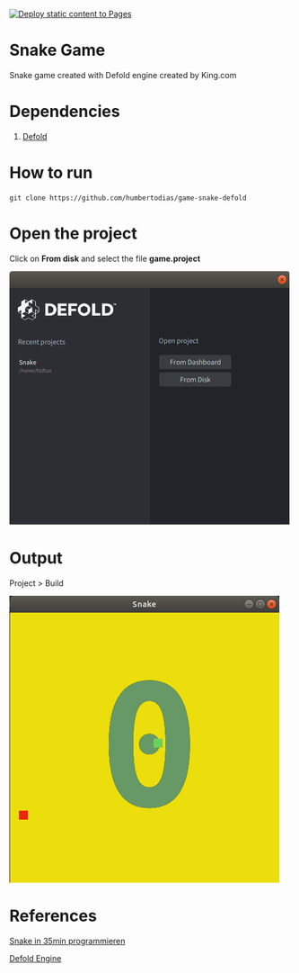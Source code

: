 [![Deploy static content to Pages](https://github.com/humbertodias/game-snake-defold/actions/workflows/gh-pages.yml/badge.svg)](https://github.com/humbertodias/game-snake-defold/actions/workflows/gh-pages.yml)

# Snake Game

Snake game created with Defold engine created by King.com

# Dependencies

1. [Defold](https://defold.com/download/)

# How to run

```shell
git clone https://github.com/humbertodias/game-snake-defold
```

# Open the project

Click on **From disk** and select the file **game.project**

![](doc/defold-open.png)

# Output

Project > Build

![](doc/snake-running.png)

# References

[Snake in 35min programmieren](https://www.youtube.com/watch?v=MZ8hpr9xKHA)

[Defold Engine](https://www.defold.com/editor-two)
